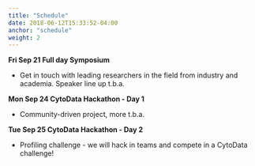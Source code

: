 ```yaml
---
title: "Schedule"
date: 2018-06-12T15:33:52-04:00
anchor: "schedule"
weight: 2
---
```


**Fri Sep 21 Full day Symposium**
- Get in touch with leading researchers in the field from industry and academia. Speaker line up t.b.a.

**Mon Sep 24 CytoData Hackathon - Day 1**  
- Community-driven project, more t.b.a.

**Tue Sep 25 CytoData Hackathon - Day 2**  
- Profiling challenge - we will hack in teams and compete in a CytoData challenge! 